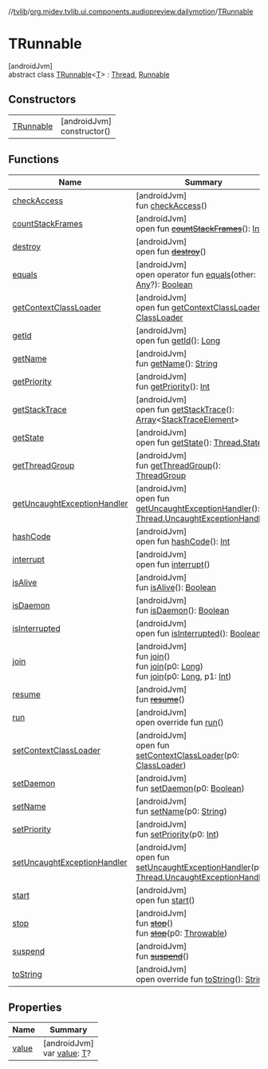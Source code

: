 //[tvlib](../../../index.md)/[org.mjdev.tvlib.ui.components.audiopreview.dailymotion](../index.md)/[TRunnable](index.md)

# TRunnable

[androidJvm]\
abstract class [TRunnable](index.md)&lt;[T](index.md)&gt; : [Thread](https://developer.android.com/reference/kotlin/java/lang/Thread.html), [Runnable](https://developer.android.com/reference/kotlin/java/lang/Runnable.html)

## Constructors

| | |
|---|---|
| [TRunnable](-t-runnable.md) | [androidJvm]<br>constructor() |

## Functions

| Name | Summary |
|---|---|
| [checkAccess](../-thread-once/index.md#78173473%2FFunctions%2F-1596939238) | [androidJvm]<br>fun [checkAccess](../-thread-once/index.md#78173473%2FFunctions%2F-1596939238)() |
| [countStackFrames](../-thread-once/index.md#2119597422%2FFunctions%2F-1596939238) | [androidJvm]<br>open fun [~~countStackFrames~~](../-thread-once/index.md#2119597422%2FFunctions%2F-1596939238)(): [Int](https://kotlinlang.org/api/latest/jvm/stdlib/kotlin/-int/index.html) |
| [destroy](../-thread-once/index.md#-1541003917%2FFunctions%2F-1596939238) | [androidJvm]<br>open fun [~~destroy~~](../-thread-once/index.md#-1541003917%2FFunctions%2F-1596939238)() |
| [equals](../../org.mjdev.tvlib.webscrapper.select/-element-not-found-exception/index.md#585090901%2FFunctions%2F-1596939238) | [androidJvm]<br>open operator fun [equals](../../org.mjdev.tvlib.webscrapper.select/-element-not-found-exception/index.md#585090901%2FFunctions%2F-1596939238)(other: [Any](https://kotlinlang.org/api/latest/jvm/stdlib/kotlin/-any/index.html)?): [Boolean](https://kotlinlang.org/api/latest/jvm/stdlib/kotlin/-boolean/index.html) |
| [getContextClassLoader](../-thread-once/index.md#-654234629%2FFunctions%2F-1596939238) | [androidJvm]<br>open fun [getContextClassLoader](../-thread-once/index.md#-654234629%2FFunctions%2F-1596939238)(): [ClassLoader](https://developer.android.com/reference/kotlin/java/lang/ClassLoader.html) |
| [getId](../-thread-once/index.md#1154473532%2FFunctions%2F-1596939238) | [androidJvm]<br>open fun [getId](../-thread-once/index.md#1154473532%2FFunctions%2F-1596939238)(): [Long](https://kotlinlang.org/api/latest/jvm/stdlib/kotlin/-long/index.html) |
| [getName](../-thread-once/index.md#-2046195636%2FFunctions%2F-1596939238) | [androidJvm]<br>fun [getName](../-thread-once/index.md#-2046195636%2FFunctions%2F-1596939238)(): [String](https://kotlinlang.org/api/latest/jvm/stdlib/kotlin/-string/index.html) |
| [getPriority](../-thread-once/index.md#1478072915%2FFunctions%2F-1596939238) | [androidJvm]<br>fun [getPriority](../-thread-once/index.md#1478072915%2FFunctions%2F-1596939238)(): [Int](https://kotlinlang.org/api/latest/jvm/stdlib/kotlin/-int/index.html) |
| [getStackTrace](../-thread-once/index.md#-1953074182%2FFunctions%2F-1596939238) | [androidJvm]<br>open fun [getStackTrace](../-thread-once/index.md#-1953074182%2FFunctions%2F-1596939238)(): [Array](https://kotlinlang.org/api/latest/jvm/stdlib/kotlin/-array/index.html)&lt;[StackTraceElement](https://developer.android.com/reference/kotlin/java/lang/StackTraceElement.html)&gt; |
| [getState](../-thread-once/index.md#-1528754478%2FFunctions%2F-1596939238) | [androidJvm]<br>open fun [getState](../-thread-once/index.md#-1528754478%2FFunctions%2F-1596939238)(): [Thread.State](https://developer.android.com/reference/kotlin/java/lang/Thread.State.html) |
| [getThreadGroup](../-thread-once/index.md#1757263054%2FFunctions%2F-1596939238) | [androidJvm]<br>fun [getThreadGroup](../-thread-once/index.md#1757263054%2FFunctions%2F-1596939238)(): [ThreadGroup](https://developer.android.com/reference/kotlin/java/lang/ThreadGroup.html) |
| [getUncaughtExceptionHandler](../-thread-once/index.md#1640941319%2FFunctions%2F-1596939238) | [androidJvm]<br>open fun [getUncaughtExceptionHandler](../-thread-once/index.md#1640941319%2FFunctions%2F-1596939238)(): [Thread.UncaughtExceptionHandler](https://developer.android.com/reference/kotlin/java/lang/Thread.UncaughtExceptionHandler.html) |
| [hashCode](../../org.mjdev.tvlib.webscrapper.select/-element-not-found-exception/index.md#1794629105%2FFunctions%2F-1596939238) | [androidJvm]<br>open fun [hashCode](../../org.mjdev.tvlib.webscrapper.select/-element-not-found-exception/index.md#1794629105%2FFunctions%2F-1596939238)(): [Int](https://kotlinlang.org/api/latest/jvm/stdlib/kotlin/-int/index.html) |
| [interrupt](../-thread-once/index.md#-638971094%2FFunctions%2F-1596939238) | [androidJvm]<br>open fun [interrupt](../-thread-once/index.md#-638971094%2FFunctions%2F-1596939238)() |
| [isAlive](../-thread-once/index.md#-92445750%2FFunctions%2F-1596939238) | [androidJvm]<br>fun [isAlive](../-thread-once/index.md#-92445750%2FFunctions%2F-1596939238)(): [Boolean](https://kotlinlang.org/api/latest/jvm/stdlib/kotlin/-boolean/index.html) |
| [isDaemon](../-thread-once/index.md#19687615%2FFunctions%2F-1596939238) | [androidJvm]<br>fun [isDaemon](../-thread-once/index.md#19687615%2FFunctions%2F-1596939238)(): [Boolean](https://kotlinlang.org/api/latest/jvm/stdlib/kotlin/-boolean/index.html) |
| [isInterrupted](../-thread-once/index.md#1277548661%2FFunctions%2F-1596939238) | [androidJvm]<br>open fun [isInterrupted](../-thread-once/index.md#1277548661%2FFunctions%2F-1596939238)(): [Boolean](https://kotlinlang.org/api/latest/jvm/stdlib/kotlin/-boolean/index.html) |
| [join](../-thread-once/index.md#-890778781%2FFunctions%2F-1596939238) | [androidJvm]<br>fun [join](../-thread-once/index.md#-890778781%2FFunctions%2F-1596939238)()<br>fun [join](../-thread-once/index.md#1587127286%2FFunctions%2F-1596939238)(p0: [Long](https://kotlinlang.org/api/latest/jvm/stdlib/kotlin/-long/index.html))<br>fun [join](../-thread-once/index.md#-1662778457%2FFunctions%2F-1596939238)(p0: [Long](https://kotlinlang.org/api/latest/jvm/stdlib/kotlin/-long/index.html), p1: [Int](https://kotlinlang.org/api/latest/jvm/stdlib/kotlin/-int/index.html)) |
| [resume](../-thread-once/index.md#-1122232896%2FFunctions%2F-1596939238) | [androidJvm]<br>fun [~~resume~~](../-thread-once/index.md#-1122232896%2FFunctions%2F-1596939238)() |
| [run](run.md) | [androidJvm]<br>open override fun [run](run.md)() |
| [setContextClassLoader](../-thread-once/index.md#-1076814916%2FFunctions%2F-1596939238) | [androidJvm]<br>open fun [setContextClassLoader](../-thread-once/index.md#-1076814916%2FFunctions%2F-1596939238)(p0: [ClassLoader](https://developer.android.com/reference/kotlin/java/lang/ClassLoader.html)) |
| [setDaemon](../-thread-once/index.md#-1399130004%2FFunctions%2F-1596939238) | [androidJvm]<br>fun [setDaemon](../-thread-once/index.md#-1399130004%2FFunctions%2F-1596939238)(p0: [Boolean](https://kotlinlang.org/api/latest/jvm/stdlib/kotlin/-boolean/index.html)) |
| [setName](../-thread-once/index.md#137396804%2FFunctions%2F-1596939238) | [androidJvm]<br>fun [setName](../-thread-once/index.md#137396804%2FFunctions%2F-1596939238)(p0: [String](https://kotlinlang.org/api/latest/jvm/stdlib/kotlin/-string/index.html)) |
| [setPriority](../-thread-once/index.md#390572965%2FFunctions%2F-1596939238) | [androidJvm]<br>fun [setPriority](../-thread-once/index.md#390572965%2FFunctions%2F-1596939238)(p0: [Int](https://kotlinlang.org/api/latest/jvm/stdlib/kotlin/-int/index.html)) |
| [setUncaughtExceptionHandler](../-thread-once/index.md#-877890105%2FFunctions%2F-1596939238) | [androidJvm]<br>open fun [setUncaughtExceptionHandler](../-thread-once/index.md#-877890105%2FFunctions%2F-1596939238)(p0: [Thread.UncaughtExceptionHandler](https://developer.android.com/reference/kotlin/java/lang/Thread.UncaughtExceptionHandler.html)) |
| [start](../-thread-once/index.md#614703627%2FFunctions%2F-1596939238) | [androidJvm]<br>open fun [start](../-thread-once/index.md#614703627%2FFunctions%2F-1596939238)() |
| [stop](../-thread-once/index.md#1315242891%2FFunctions%2F-1596939238) | [androidJvm]<br>fun [~~stop~~](../-thread-once/index.md#1315242891%2FFunctions%2F-1596939238)()<br>fun [~~stop~~](../-thread-once/index.md#-1272666696%2FFunctions%2F-1596939238)(p0: [Throwable](https://kotlinlang.org/api/latest/jvm/stdlib/kotlin/-throwable/index.html)) |
| [suspend](../-thread-once/index.md#-1383820431%2FFunctions%2F-1596939238) | [androidJvm]<br>fun [~~suspend~~](../-thread-once/index.md#-1383820431%2FFunctions%2F-1596939238)() |
| [toString](../-thread-once/index.md#-1632822175%2FFunctions%2F-1596939238) | [androidJvm]<br>open override fun [toString](../-thread-once/index.md#-1632822175%2FFunctions%2F-1596939238)(): [String](https://kotlinlang.org/api/latest/jvm/stdlib/kotlin/-string/index.html) |

## Properties

| Name | Summary |
|---|---|
| [value](value.md) | [androidJvm]<br>var [value](value.md): [T](index.md)? |
